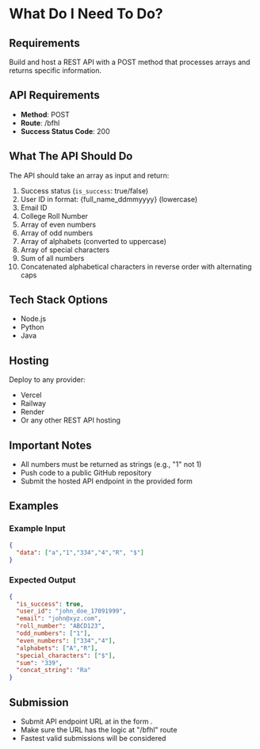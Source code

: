 # What Do I Need To Do?

## Requirements

Build and host a REST API with a POST method that processes arrays and returns specific information.

## API Requirements

- **Method**: POST
- **Route**: /bfhl
- **Success Status Code**: 200

## What The API Should Do

The API should take an array as input and return:

1. Success status (`is_success`: true/false)
2. User ID in format: {full_name_ddmmyyyy} (lowercase)
3. Email ID
4. College Roll Number
5. Array of even numbers
6. Array of odd numbers
7. Array of alphabets (converted to uppercase)
8. Array of special characters
9. Sum of all numbers
10. Concatenated alphabetical characters in reverse order with alternating caps

## Tech Stack Options

- Node.js
- Python
- Java

## Hosting

Deploy to any provider:
- Vercel
- Railway
- Render
- Or any other REST API hosting

## Important Notes

- All numbers must be returned as strings (e.g., "1" not 1)
- Push code to a public GitHub repository
- Submit the hosted API endpoint in the provided form

## Examples

### Example Input
```json
{
  "data": ["a","1","334","4","R", "$"]
}
```

### Expected Output
```json
{
  "is_success": true,
  "user_id": "john_doe_17091999",
  "email": "john@xyz.com",
  "roll_number": "ABCD123",
  "odd_numbers": ["1"],
  "even_numbers": ["334","4"],
  "alphabets": ["A","R"],
  "special_characters": ["$"],
  "sum": "339",
  "concat_string": "Ra"
}
```

## Submission

- Submit API endpoint URL at in the form .
- Make sure the URL has the logic at "/bfhl" route
- Fastest valid submissions will be considered
